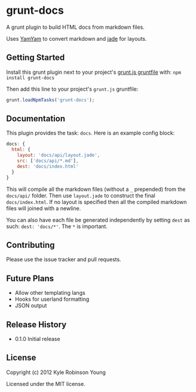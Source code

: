 # grunt-docs

A grunt plugin to build HTML docs from markdown files.

Uses [YamYam](https://github.com/sokra/YamYam) to convert markdown and
[jade](https://github.com/visionmedia/jade) for layouts.

## Getting Started

Install this grunt plugin next to your project's
[grunt.js gruntfile][getting_started] with: `npm install grunt-docs`

Then add this line to your project's `grunt.js` gruntfile:

```javascript
grunt.loadNpmTasks('grunt-docs');
```

[grunt.js gruntfile]: https://github.com/cowboy/grunt
[getting_started]: https://github.com/cowboy/grunt/blob/master/docs/getting_started.md

## Documentation

This plugin provides the task: `docs`. Here is an example config block:

```javascript
docs: {
  html: {
    layout: 'docs/api/layout.jade',
    src: ['docs/api/*.md'],
    dest: 'docs/index.html'
  }
}
```

This will compile all the markdown files (without a `_` prepended) from the
`docs/api/` folder. Then use `layout.jade` to construct the final
`docs/index.html`. If no layout is specified then all the compiled markdown
files will joined with a newline.

You can also have each file be generated independently by setting `dest` as
such: `dest: 'docs/*'`. The `*` is important.

## Contributing

Please use the issue tracker and pull requests.

## Future Plans

* Allow other templating langs
* Hooks for userland formatting
* JSON output

## Release History

* 0.1.0 Initial release

## License

Copyright (c) 2012 Kyle Robinson Young

Licensed under the MIT license.
